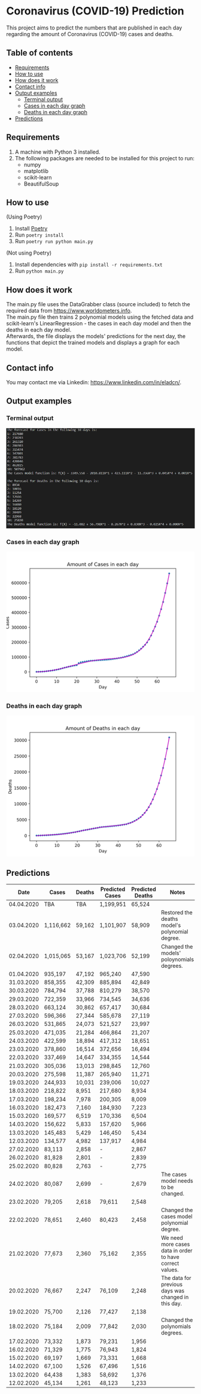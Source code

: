 # Coronavirus (COVID-19) Prediction
This project aims to predict the numbers that are published in each day regarding the amount of Coronavirus (COVID-19) cases and deaths.

## Table of contents
- [Requirements](#requirements)
- [How to use](#how-to-use)
- [How does it work](#how-does-it-work)
- [Contact info](#contact-info)
- [Output examples](#output-examples)
    * [Terminal output](#terminal-output)
    * [Cases in each day graph](#cases-in-each-day-graph)
    * [Deaths in each day graph](#deaths-in-each-day-graph)
- [Predictions](#predictions)

## Requirements
1. A machine with Python 3 installed.
2. The following packages are needed to be installed for this project to run:
    - numpy
    - matplotlib
    - scikit-learn
    - BeautifulSoup

## How to use
(Using Poetry)
1. Install [Poetry](https://python-poetry.org/)
2. Run `poetry install`
3. Run `poetry run python main.py`

(Not using Poetry)
1. Install dependencies with `pip install -r requirements.txt`
2. Run `python main.py`

## How does it work
The main.py file uses the DataGrabber class (source included) to fetch the required data from https://www.worldometers.info.  
The main.py file then trains 2 polynomial models using the fetched data and scikit-learn's LinearRegression - the cases in each day model and then the deaths in each day model.  
Afterwards, the file displays the models' predictions for the next day, the functions that depict the trained models and displays a graph for each model.

## Contact info
You may contact me via Linkedin: https://www.linkedin.com/in/eladcn/.

## Output examples
### Terminal output
![Terminal output](/outputs/terminal.png)

### Cases in each day graph
![Cases in each day graph](/outputs/cases_in_each_day.svg)

### Deaths in each day graph
![Deaths in each day graph](/outputs/deaths_in_each_day.svg)

## Predictions
| Date       | Cases     | Deaths | Predicted Cases | Predicted Deaths | Notes                                                    |
| ---------- | --------- | ------ | --------------- | ---------------- | -------------------------------------------------------- |
| 04.04.2020 | TBA       | TBA    | 1,199,951       | 65,524           |                                                          |
| 03.04.2020 | 1,116,662 | 59,162 | 1,101,907       | 58,909           | Restored the deaths model's polynomial degree.           |
| 02.04.2020 | 1,015,065 | 53,167 | 1,023,706       | 52,199           | Changed the models' poloynomials degrees.                |
| 01.04.2020 | 935,197   | 47,192 | 965,240         | 47,590           |                                                          |
| 31.03.2020 | 858,355   | 42,309 | 885,894         | 42,849           |                                                          |
| 30.03.2020 | 784,794   | 37,788 | 810,279         | 38,570           |                                                          |
| 29.03.2020 | 722,359   | 33,966 | 734,545         | 34,636           |                                                          |
| 28.03.2020 | 663,124   | 30,862 | 657,417         | 30,684           |                                                          |
| 27.03.2020 | 596,366   | 27,344 | 585,678         | 27,119           |                                                          |
| 26.03.2020 | 531,865   | 24,073 | 521,527         | 23,997           |                                                          |
| 25.03.2020 | 471,035   | 21,284 | 466,864         | 21,207           |                                                          |
| 24.03.2020 | 422,599   | 18,894 | 417,312         | 18,651           |                                                          |
| 23.03.2020 | 378,860   | 16,514 | 372,656         | 16,494           |                                                          |
| 22.03.2020 | 337,469   | 14,647 | 334,355         | 14,544           |                                                          |
| 21.03.2020 | 305,036   | 13,013 | 298,845         | 12,760           |                                                          |
| 20.03.2020 | 275,598   | 11,387 | 265,940         | 11,271           |                                                          |
| 19.03.2020 | 244,933   | 10,031 | 239,006         | 10,027           |                                                          |
| 18.03.2020 | 218,822   | 8,951  | 217,680         | 8,934            |                                                          |
| 17.03.2020 | 198,234   | 7,978  | 200,305         | 8,009            |                                                          |
| 16.03.2020 | 182,473   | 7,160  | 184,930         | 7,223            |                                                          |
| 15.03.2020 | 169,577   | 6,519  | 170,336         | 6,504            |                                                          |
| 14.03.2020 | 156,622   | 5,833  | 157,620         | 5,966            |                                                          |
| 13.03.2020 | 145,483   | 5,429  | 146,450         | 5,434            |                                                          |
| 12.03.2020 | 134,577   | 4,982  | 137,917         | 4,984            |                                                          |
| 27.02.2020 | 83,113    | 2,858  | -               | 2,867            |                                                          |
| 26.02.2020 | 81,828    | 2,801  | -               | 2,839            |                                                          |
| 25.02.2020 | 80,828    | 2,763  | -               | 2,775            |                                                          |
| 24.02.2020 | 80,087    | 2,699  | -               | 2,679            | The cases model needs to be changed.                     |
| 23.02.2020 | 79,205    | 2,618  | 79,611          | 2,548            |                                                          |
| 22.02.2020 | 78,651    | 2,460  | 80,423          | 2,458            | Changed the cases model polynomial degree.               |
| 21.02.2020 | 77,673    | 2,360  | 75,162          | 2,355            | We need more cases data in order to have correct values. |
| 20.02.2020 | 76,667    | 2,247  | 76,109          | 2,248            | The data for previous days was changed in this day.      |
| 19.02.2020 | 75,700    | 2,126  | 77,427          | 2,138            |                                                          |
| 18.02.2020 | 75,184    | 2,009  | 77,842          | 2,030            | Changed the polynomials degrees.                         |
| 17.02.2020 | 73,332    | 1,873  | 79,231          | 1,956            |                                                          |
| 16.02.2020 | 71,329    | 1,775  | 76,943          | 1,824            |                                                          |
| 15.02.2020 | 69,197    | 1,669  | 73,331          | 1,668            |                                                          |
| 14.02.2020 | 67,100    | 1,526  | 67,496          | 1,516            |                                                          |
| 13.02.2020 | 64,438    | 1,383  | 58,692          | 1,376            |                                                          |
| 12.02.2020 | 45,134    | 1,261  | 48,123          | 1,233            |                                                          |
